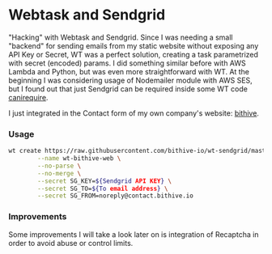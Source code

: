 # Webtask and Sendgrid

"Hacking" with Webtask and Sendgrid.
Since I was needing a small "backend" for sending emails from my static website without exposing any API Key or Secret,
WT was a perfect solution, creating a task parametrized with secret (encoded) params.
I did something similar before with AWS Lambda and Python, but was even more straightforward with WT.
At the beginning I was considering usage of Nodemailer module with AWS SES, but I found out that just Sendgrid can be required
inside some WT code [canirequire](https://tehsis.github.io/webtaskio-canirequire/).

I just integrated in the Contact form of my own company's website: [bithive](http://bithive.io).


### Usage

```bash
wt create https://raw.githubusercontent.com/bithive-io/wt-sendgrid/master/wt-mailer.js \
        --name wt-bithive-web \
        --no-parse \
        --no-merge \
        --secret SG_KEY=${Sendgrid API KEY} \
        --secret SG_TO=${To email address} \
        --secret SG_FROM=noreply@contact.bithive.io
```


### Improvements

Some improvements I will take a look later on is integration of Recaptcha in order to avoid abuse or control limits.
